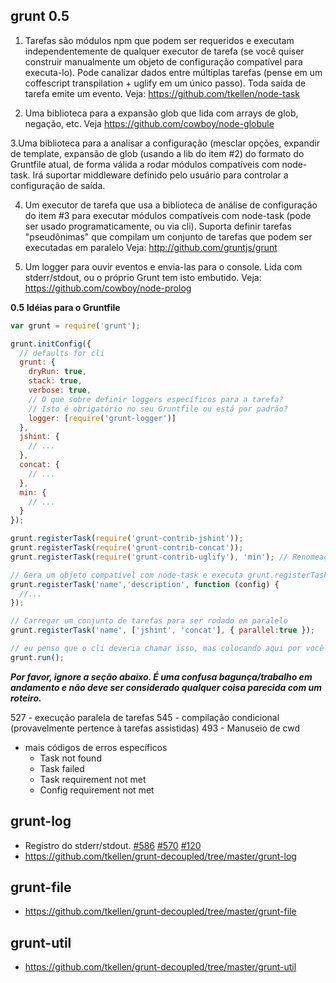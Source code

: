 ## grunt 0.5

1. Tarefas são módulos npm que podem ser requeridos e executam independentemente de qualquer executor de tarefa (se você quiser construir manualmente um objeto de configuração compatível para executa-lo).  Pode canalizar dados entre múltiplas tarefas (pense em um coffescript transpilation + uglify em um único passo). Toda saída de tarefa emite um evento.  Veja: https://github.com/tkellen/node-task

2. Uma biblioteca para a expansão glob que lida com arrays de glob, negação, etc.  Veja https://github.com/cowboy/node-globule

3.Uma biblioteca para a analisar a configuração (mesclar opções, expandir de template, expansão de glob (usando a lib do item #2) do formato do Gruntfile atual, de forma válida a rodar módulos compatíveis com node-task.  Irá suportar middleware definido pelo usuário para controlar a configuração de saída.

4. Um executor de tarefa que usa a biblioteca de análise de configuração do item #3 para executar módulos compatíveis com node-task (pode ser usado programaticamente, ou via cli).  Suporta definir tarefas "pseudônimas" que compilam um conjunto de tarefas que podem ser executadas em paralelo  Veja: http://github.com/gruntjs/grunt

5. Um logger para ouvir eventos e envia-las para o console.  Lida com stderr/stdout, ou o próprio Grunt tem isto embutido. Veja: https://github.com/cowboy/node-prolog

**0.5 Idéias para o Gruntfile**
```js
var grunt = require('grunt');

grunt.initConfig({
  // defaults for cli
  grunt: {
    dryRun: true,
    stack: true,
    verbose: true,
    // O que sobre definir loggers específicos para a tarefa?
    // Isto é obrigatório no seu Gruntfile ou está por padrão?
    logger: [require('grunt-logger')] 
  },
  jshint: {
    // ...
  },
  concat: {
    // ...
  },
  min: {
    // ...
  }
});

grunt.registerTask(require('grunt-contrib-jshint'));
grunt.registerTask(require('grunt-contrib-concat'));
grunt.registerTask(require('grunt-contrib-uglify'), 'min'); // Renomeações opcionais no segundo parâmetro

// Gera um objeto compatível com node-task e executa grunt.registerTask em que
grunt.registerTask('name','description', function (config) {
  //...
});

// Carregar um conjunto de tarefas para ser rodado em paralelo
grunt.registerTask('name', ['jshint', 'concat'], { parallel:true });

// eu penso que o cli deveria chamar isso, mas colocando aqui por você mencionar estar pensando em como isso deveria ser.
grunt.run();
```
***Por favor, ignore a seção abaixo.  É uma confusa bagunça/trabalho em andamento e não deve ser considerado qualquer coisa parecida com um roteiro.***

527 - execução paralela de tarefas
545 - compilação condicional (provavelmente pertence à tarefas assistidas)
493 - Manuseio de cwd

* mais códigos de erros específicos
  * Task not found
  * Task failed
  * Task requirement not met
  * Config requirement not met

## grunt-log
* Registro do stderr/stdout. [#586](https://github.com/gruntjs/grunt/issues/586) [#570](https://github.com/gruntjs/grunt/issues/570) [#120](https://github.com/gruntjs/grunt/issues/120)
* https://github.com/tkellen/grunt-decoupled/tree/master/grunt-log

## grunt-file
* https://github.com/tkellen/grunt-decoupled/tree/master/grunt-file

## grunt-util
* https://github.com/tkellen/grunt-decoupled/tree/master/grunt-util